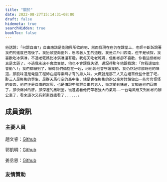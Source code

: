 ```yaml
---
title: "關於"
date: 2022-08-27T15:14:31+08:00
draft: false
hidemeta: true
searchHidden: true
bookToc: false
---
```



```
俗話說:「何謂自由?」自由應該是能隨興所欲的吧，然而我現在在仍在課堂上，老師不斷訴說著我們的進度已落後了。我抬頭望向窗外，思考著人生的道理。我是江戶川西南，但不是偵探，我喜歡吃冰淇淋，不過老乾媽比冰淇淋還有趣，我每天吃老乾媽，但彬彬卻不喜歡，你看這個彬彬真是太遜了。不過我永遠不會放棄他，他也不會讓我失望，還記得那年他跟我說:「你看這個水會動ㄟ!」我們都嚇到了，嚇得我們倆抱在一起，彬彬說他會守護我的，我仍然記得那時他的味道，那股味道是電腦工程師在趕專案時才有的男人味。大概就是那三人又在埋首做些什麼了吧，那三人是彬彬的學生，是群天馬行空的高中生，總是會在彬彬的辦公室旁討論做出一些奇奇怪怪的東西，他們正是自由的寫照，也是傳說中那群自由的男人，每次聞到味道，又知道他們回來了，那快爆掉的肝，那深邃的黑眼圈，從遠處看他們帶著強大的氣場——一台電風扇又到彬彬的辦公室了，看來這次又有新東西能看了......。
```

## 成員資訊
### 主要人員

趙文睿：[Github](https://github.com/Chaoray)

郭凱明：[Github](https://github.com/ThatShark)

姜丞恩：[Github](https://github.com/anyon6)

### 友情贊助
